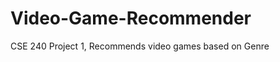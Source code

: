Video-Game-Recommender
======================

 CSE 240 Project 1, Recommends video games based on Genre
